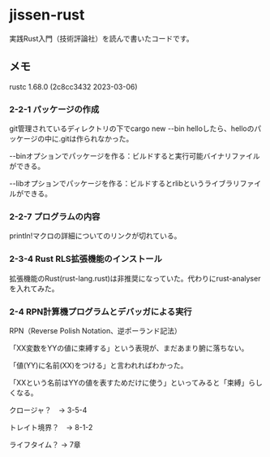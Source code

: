 # jissen-rust
実践Rust入門（技術評論社）を読んで書いたコードです。

## メモ
rustc 1.68.0 (2c8cc3432 2023-03-06)
### 2-2-1 パッケージの作成
git管理されているディレクトリの下でcargo new --bin helloしたら、helloのパッケージの中に.gitは作られなかった。 

--binオプションでパッケージを作る：ビルドすると実行可能バイナリファイルができる。

--libオプションでパッケージを作る：ビルドするとrlibというライブラリファイルができる。

### 2-2-7 プログラムの内容
println!マクロの詳細についてのリンクが切れている。

### 2-3-4 Rust RLS拡張機能のインストール
拡張機能のRust(rust-lang.rust)は非推奨になっていた。代わりにrust-analyserを入れてみた。

### 2-4 RPN計算機プログラムとデバッガによる実行
RPN（Reverse Polish Notation、逆ポーランド記法）

「XX変数をYYの値に束縛する」という表現が、まだあまり腑に落ちない。

「値(YY)に名前(XX)をつける」と言われればわかった。

「XXという名前はYYの値を表すためだけに使う」といってみると「束縛」らしくなる。

クロージャ？　→ 3-5-4

トレイト境界？　→ 8-1-2

ライフタイム？ → 7章
